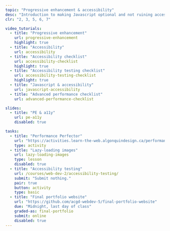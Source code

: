 ```yaml
---
topic: "Progressive enhancement & accessibility"
desc: "Introduction to making Javascript optional and not ruining accessibility by adding Javascript."
clr: "2, 3, 5, 6, 7"

video_tutorials:
  - title: "Progressive enhancement"
    url: progressive-enhancement
    highlight: true
  - title: "Accessibility"
    url: accessibility
  - title: "Accessibility checklist"
    url: accessibility-checklist
    highlight: true
  - title: "Accessibility testing checklist"
    url: accessibility-testing-checklist
    highlight: true
  - title: "Javascript & accessibility"
    url: javascript-accessibility
  - title: "Advanced performance checklist"
    url: advanced-performance-checklist

slides:
  - title: "PE & a11y"
    url: pe-a11y
    disabled: true

tasks:
  - title: "Performance Perfector"
    url: "https://activities.learn-the-web.algonquindesign.ca/performance-perfector/"
    type: activity
  - title: "Lazy-loading images"
    url: lazy-loading-images
    type: lesson
    disabled: true
  - title: "Accessibility testing"
    url: /courses/web-dev-2/accessibility-testing/
    submit: "Submit nothing."
    pair: true
    button: activity
    type: basic
  - title: "Final portfolio website"
    url: "https://github.com/acgd-webdev-5/final-portfolio-website"
    due: "Midnight, last day of class"
    graded-as: final-portfolio
    submit: online
    disabled: true
---
```

